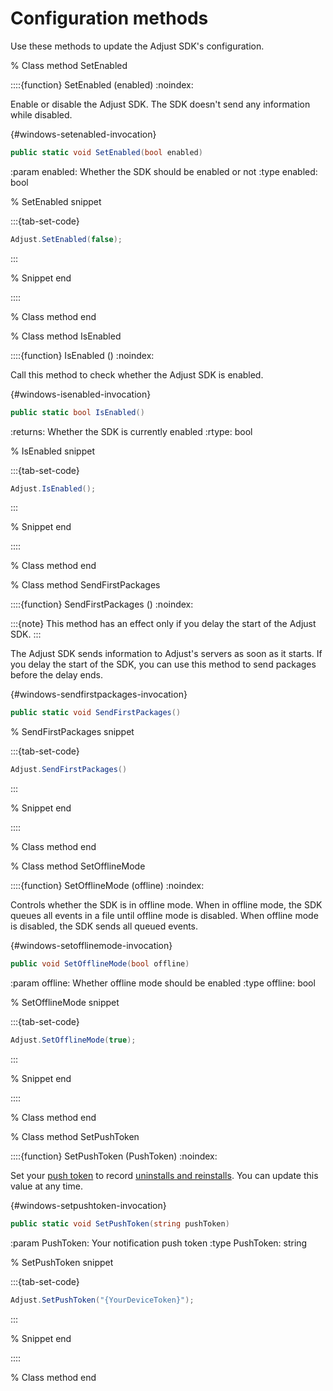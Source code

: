 # Configuration methods

Use these methods to update the Adjust SDK's configuration.

% Class method SetEnabled

::::{function} SetEnabled (enabled)
:noindex:

Enable or disable the Adjust SDK. The SDK doesn't send any information while disabled.

{#windows-setenabled-invocation}

```c#
public static void SetEnabled(bool enabled)
```

:param enabled: Whether the SDK should be enabled or not
:type enabled: bool

% SetEnabled snippet

:::{tab-set-code}

```c#
Adjust.SetEnabled(false);
```

:::

% Snippet end

::::

% Class method end

% Class method IsEnabled

::::{function} IsEnabled ()
:noindex:

Call this method to check whether the Adjust SDK is enabled.

{#windows-isenabled-invocation}

```c#
public static bool IsEnabled()
```

:returns: Whether the SDK is currently enabled
:rtype: bool

% IsEnabled snippet

:::{tab-set-code}

```c#
Adjust.IsEnabled();
```

:::

% Snippet end

::::

% Class method end

% Class method SendFirstPackages

::::{function} SendFirstPackages ()
:noindex:

:::{note}
This method has an effect only if you delay the start of the Adjust SDK.
:::

The Adjust SDK sends information to Adjust's servers as soon as it starts. If you delay the start of the SDK, you can use this method to send packages before the delay ends.

{#windows-sendfirstpackages-invocation}

```c#
public static void SendFirstPackages()
```

% SendFirstPackages snippet

:::{tab-set-code}

```c#
Adjust.SendFirstPackages()
```

:::

% Snippet end

::::

% Class method end

% Class method SetOfflineMode

::::{function} SetOfflineMode (offline)
:noindex:

Controls whether the SDK is in offline mode. When in offline mode, the SDK queues all events in a file until offline mode is disabled. When offline mode is disabled, the SDK sends all queued events.

{#windows-setofflinemode-invocation}

```c#
public void SetOfflineMode(bool offline)
```

:param offline: Whether offline mode should be enabled
:type offline: bool

% SetOfflineMode snippet

:::{tab-set-code}

```c#
Adjust.SetOfflineMode(true);
```

:::

% Snippet end

::::

% Class method end

% Class method SetPushToken

::::{function} SetPushToken (PushToken)
:noindex:

Set your [push token](https://help.adjust.com/en/article/push-notifications) to record [uninstalls and reinstalls](https://help.adjust.com/en/article/uninstalls-reinstalls). You can update this value at any time.

{#windows-setpushtoken-invocation}

```c#
public static void SetPushToken(string pushToken)
```

:param PushToken: Your notification push token
:type PushToken: string

% SetPushToken snippet

:::{tab-set-code}

```c#
Adjust.SetPushToken("{YourDeviceToken}");
```

:::

% Snippet end

::::

% Class method end
